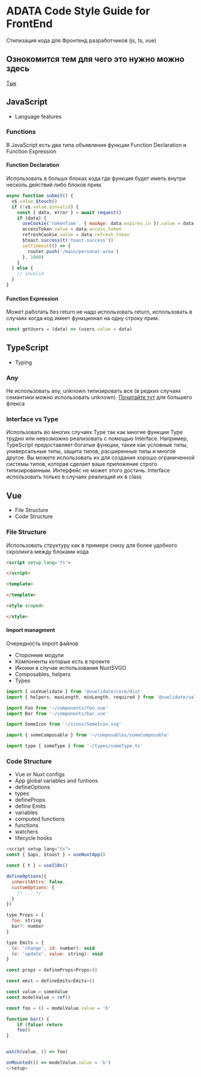 
# ADATA Code Style Guide for FrontEnd

Стилизация кода для Фронтенд разработчиков (js, ts, vue)





## Ознокомится тем для чего это нужно можно здесь

[Тык](https://habr.com/ru/companies/manychat/articles/468953/)


## JavaScript
- Language features

### Functions

В JavaScript есть два типа объявления функции Function Declaration и Function Expression

#### Function Declaration

Использовать в большх блоках кода где функция будет иметь внутри несколь действий либо блоков прим.

```javascript
async function submit() {
  v$.value.$touch()
  if (!v$.value.$invalid) {
    const { data, error } = await request()
    if (data) {
      useCookie('tokenTime', { maxAge: data.expires_in }).value = data.expires_in
      accessToken.value = data.access_token
      refreshCookie.value = data.refresh_token
      $toast.success(t('toast.success'))
      setTimeout(() => {
        router.push('/main/personal-area')
      }, 1000)
    }
  } else {
    // invalid
  }
}
```

#### Function Expression

Может работать без return не надо использовать return, использовать в случаях когда код имеет функционал на одну строку прим.

```javascript
const getUsers = (data) => (users.value = data)
```
## TypeScript

- Typing

### Any

Не использовать any, unknown типизировать все (в редких случаях семантики можно использовать unknown).
[Почитайте тут](https://www.typescriptlang.org/docs/handbook/utility-types.html) для большего флекса

### Interface vs Type

Использовать во многих случаях Type так как многие функции Type трудно или невозможно реализовать с помощью Interface. Например, TypeScript предоставляет богатые функции, такие как условные типы, универсальные типы, защита типов, расширенные типы и многое другое. Вы можете использовать их для создания хорошо ограниченной системы типов, которая сделает ваше приложение строго типизированным. Интерфейс не может этого достичь.
Interface использовать только в случаях реализций их в class


## Vue
- File Structure
- Code Structure

### File Structure
Использовать структуру как в примере снизу для более удобного скролинга между блоками кода
```html
<script setup lang='ts'>

</script>

<template>

</template>

<style scoped>

</style>
```

#### Import managment

Очередность import файлов
- Сторонние модули
- Компоненты которые есть в проекте
- Иконки в случае использования NuxtSVGO
- Composables, helpers
- Types

```javascript
import { useVuelidate } from '@vuelidate/core/dist'
import { helpers, maxLength, minLength, required } from '@vuelidate/validators/dist'

import Foo from '~/components/foo.vue'
import Bar from '~/components/bar.vue'

import SomeIcon from '~/icons/SomeIcon.svg'

import { someComposable } from '~/composables/someComposable'

import type { someType } from '~/types/someType.ts'
```

### Code Structure
- Vue or Nuxt configs
- App global variables and funtions
- defineOptions
- types
- defineProps
- define Emits
- variables
- computed functions
- functions
- watchers
- lifecycle hooks

```javascript
<script setup lang="ts">
const { $api, $toast } = useNuxtApp()

const { t } = useI18n()

defineOptions({
  inheritAttrs: false,
  customOptions: {
    /* ... */
  }
})

type Props = {
  foo: string
  bar?: number
}

type Emits = {
  (e: 'change', id: number): void
  (e: 'update', value: string): void
}

const props = defineProps<Props>()

const emit = defineEmits<Emits>()

const value = someValue
const modelValue = ref()

const foo = () = modelValue.value = 'b'

function bar() {
    if (false) return
    foo()
}


watch(value, () => foo)

onMounted(() => modelValue.value = 'b')
</setup>
```



